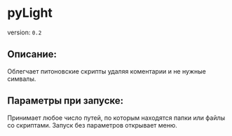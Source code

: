 # pyLight
version: `0.2`

## Описание:
Облегчает питоновские скрипты удаляя коментарии и не нужные симвалы.

## Параметры при запуске:
Принимает любое число путей, по которым находятся папки или файлы со скриптами.
Запуск без параметров открывает меню.
